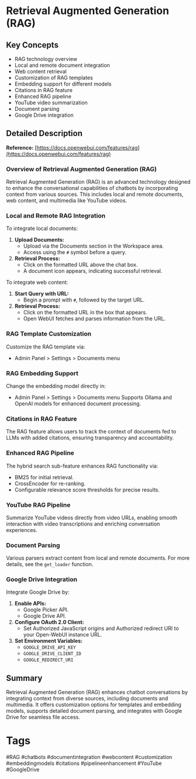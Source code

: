 # Retrieval Augmented Generation (RAG)

## Key Concepts
- RAG technology overview
- Local and remote document integration
- Web content retrieval
- Customization of RAG templates
- Embedding support for different models
- Citations in RAG feature
- Enhanced RAG pipeline
- YouTube video summarization
- Document parsing
- Google Drive integration

## Detailed Description

**Reference:** [https://docs.openwebui.com/features/rag](https://docs.openwebui.com/features/rag)

### Overview of Retrieval Augmented Generation (RAG)
Retrieval Augmented Generation (RAG) is an advanced technology designed to enhance the conversational capabilities of chatbots by incorporating context from various sources. This includes local and remote documents, web content, and multimedia like YouTube videos.

### Local and Remote RAG Integration
To integrate local documents:
1. **Upload Documents:**
   - Upload via the Documents section in the Workspace area.
   - Access using the `#` symbol before a query.
2. **Retrieval Process:**
   - Click on the formatted URL above the chat box.
   - A document icon appears, indicating successful retrieval.

To integrate web content:
1. **Start Query with URL:**
   - Begin a prompt with `#`, followed by the target URL.
2. **Retrieval Process:**
   - Click on the formatted URL in the box that appears.
   - Open WebUI fetches and parses information from the URL.

### RAG Template Customization
Customize the RAG template via:
- Admin Panel > Settings > Documents menu

### RAG Embedding Support
Change the embedding model directly in:
- Admin Panel > Settings > Documents menu
Supports Ollama and OpenAI models for enhanced document processing.

### Citations in RAG Feature
The RAG feature allows users to track the context of documents fed to LLMs with added citations, ensuring transparency and accountability.

### Enhanced RAG Pipeline
The hybrid search sub-feature enhances RAG functionality via:
- BM25 for initial retrieval.
- CrossEncoder for re-ranking.
- Configurable relevance score thresholds for precise results.

### YouTube RAG Pipeline
Summarize YouTube videos directly from video URLs, enabling smooth interaction with video transcriptions and enriching conversation experiences.

### Document Parsing
Various parsers extract content from local and remote documents. For more details, see the `get_loader` function.

### Google Drive Integration
Integrate Google Drive by:
1. **Enable APIs:**
   - Google Picker API.
   - Google Drive API.
2. **Configure OAuth 2.0 Client:**
   - Set Authorized JavaScript origins and Authorized redirect URI to your Open-WebUI instance URL.
3. **Set Environment Variables:**
   - `GOOGLE_DRIVE_API_KEY`
   - `GOOGLE_DRIVE_CLIENT_ID`
   - `GOOGLE_REDIRECT_URI`

## Summary
Retrieval Augmented Generation (RAG) enhances chatbot conversations by integrating context from diverse sources, including documents and multimedia. It offers customization options for templates and embedding models, supports detailed document parsing, and integrates with Google Drive for seamless file access.

# Tags
#RAG #chatbots #documentintegration #webcontent #customization #embeddingmodels #citations #pipelineenhancement #YouTube #GoogleDrive